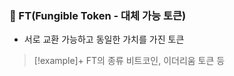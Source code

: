 ### 📌 FT(Fungible Token - 대체 가능 토큰)
+ 서로 교환 가능하고 동일한 가치를 가진 토큰

> [!example]+ FT의 종류
> 비트코인, 이더리움 토큰 등
